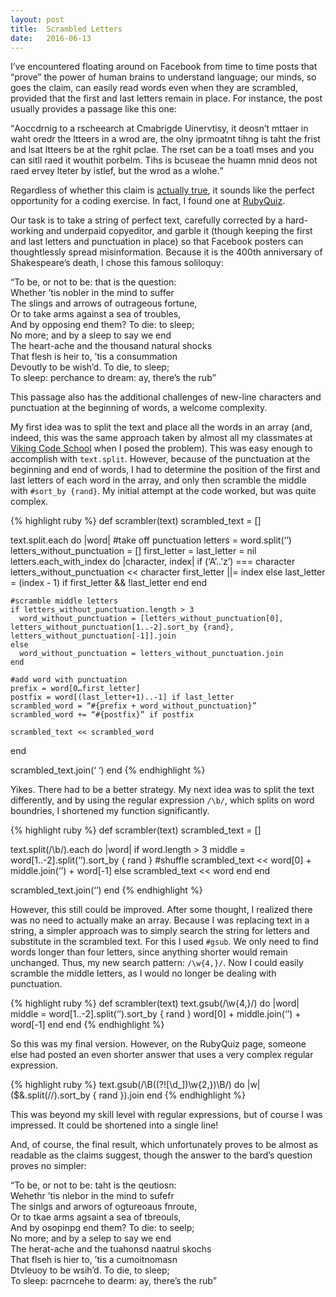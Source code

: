 ```yaml
---
layout: post
title:  Scrambled Letters
date:   2016-06-13
---
```


<p class="intro"><span class="dropcap">I</span>’ve encountered floating around on Facebook from time to time posts that “prove” the power of human brains to understand language; our minds, so goes the claim, can easily read words even when they are scrambled, provided that the first and last letters remain in place. For instance, the post usually provides a passage like this one:</p>

<q>Aoccdrnig to a rscheearch at Cmabrigde Uinervtisy, it deosn’t mttaer in waht oredr the ltteers in a wrod are, the olny iprmoatnt tihng is taht the frist and lsat ltteers be at the rghit pclae. The rset can be a toatl mses and you can sitll raed it wouthit porbelm. Tihs is bcuseae the huamn mnid deos not raed ervey lteter by istlef, but the wrod as a wlohe.</q>

Regardless of whether this claim is [actually true](http://www.mrc-cbu.cam.ac.uk/people/matt.davis/cmabridge/), it sounds like the perfect opportunity for a coding exercise. In fact, I found one at [RubyQuiz](http://rubyquiz.com/quiz76.html).

Our task is to take a string of perfect text, carefully corrected by a hard-working and underpaid copyeditor, and garble it (though keeping the first and last letters and punctuation in place) so that Facebook posters can thoughtlessly spread misinformation. Because it is the 400th anniversary of Shakespeare’s death, I chose this famous soliloquy:

<q>To be, or not to be: that is the question:<br>
Whether ’tis nobler in the mind to suffer<br>
The slings and arrows of outrageous fortune,<br>
Or to take arms against a sea of troubles,<br>
And by opposing end them? To die: to sleep;<br>
No more; and by a sleep to say we end<br>
The heart-ache and the thousand natural shocks<br>
That flesh is heir to, ’tis a consummation<br>
Devoutly to be wish’d. To die, to sleep;<br>
To sleep: perchance to dream: ay, there’s the rub</q>

This passage also has the additional challenges of new-line characters and punctuation at the beginning of words, a welcome complexity.

My first idea was to split the text and place all the words in an array (and, indeed, this was the same approach taken by almost all my classmates at [Viking Code School](https://www.vikingcodeschool.com/) when I posed the problem). This was easy enough to accomplish with <code>text.split</code>. However, because of the punctuation at the beginning and end of words, I had to determine the position of the first and last letters of each word in the array, and only then scramble the middle with <code>#sort_by {rand}</code>. My initial attempt at the code worked, but was quite complex.

{% highlight ruby %}
def scrambler(text)
  scrambled_text = []

  text.split.each do |word|
    #take off punctuation
    letters = word.split(‘’)
    letters_without_punctuation = []
    first_letter = last_letter = nil
    letters.each_with_index do |character, index| 
      if (‘A’..’z’) === character
        letters_without_punctuation << character
        first_letter ||= index
      else
        last_letter = (index - 1) if first_letter && !last_letter
      end
    end

    #scramble middle letters
    if letters_without_punctuation.length > 3
      word_without_punctuation = [letters_without_punctuation[0], letters_without_punctuation[1..-2].sort_by {rand}, letters_without_punctuation[-1]].join
    else
      word_without_punctuation = letters_without_punctuation.join
    end

    #add word with punctuation
    prefix = word[0…first_letter]
    postfix = word[(last_letter+1)..-1] if last_letter
    scrambled_word = “#{prefix + word_without_punctuation}”
    scrambled_word += “#{postfix}” if postfix

    scrambled_text << scrambled_word
  end

  scrambled_text.join(‘ ‘)
end
{% endhighlight %}

Yikes. There had to be a better strategy. My next idea was to split the text differently, and by using the regular expression <code>/\b/</code>, which splits on word boundries, I shortened my function significantly.

{% highlight ruby %}
def scrambler(text)
  scrambled_text = []

  text.split(/\b/).each do |word|
    if word.length > 3
      middle = word[1..-2].split(‘’).sort_by { rand }         #shuffle
      scrambled_text << word[0] + middle.join(‘’) + word[-1]
    else
      scrambled_text << word
    end
  end

  scrambled_text.join(‘’) 
end
{% endhighlight %}

However, this still could be improved. After some thought, I realized there was no need to actually make an array. Because I was replacing text in a string, a simpler approach was to simply search the string for letters and substitute in the scrambled text. For this I used <code>#gsub</code>. We only need to find words longer than four letters, since anything shorter would remain unchanged. Thus, my new search pattern: <code>/\w{4,}/</code>. Now I could easily scramble the middle letters, as I would no longer be dealing with punctuation.

{% highlight ruby %}
def scrambler(text)
  text.gsub(/\w{4,}/) do |word|
    middle = word[1..-2].split(‘’).sort_by { rand }
    word[0] + middle.join(‘’) + word[-1]
  end
end
{% endhighlight %}

So this was my final version. However, on the RubyQuiz page, someone else had posted an even shorter answer that uses a very complex regular expression.

{% highlight ruby %}
text.gsub(/\B((?![\d_])\w{2,})\B/) do |w|
    ($&.split(//).sort_by { rand }).join
  end
{% endhighlight %}

This was beyond my skill level with regular expressions, but of course I was impressed. It could be shortened into a single line!

And, of course, the final result, which unfortunately proves to be almost as readable as the claims suggest, though the answer to the bard’s question proves no simpler:

<q>To be, or not to be: taht is the qeutiosn:<br>
Wehethr ’tis nlebor in the mind to sufefr<br>
The sinlgs and arwors of ogtureoaus fnroute,<br>
Or to tkae arms agsaint a sea of tbreouls,<br>
And by osopinpg end them? To die: to seelp;<br>
No more; and by a selep to say we end<br>
The herat-ache and the tuahonsd naatrul skochs<br>
That flseh is hier to, ’tis a cumoitnomasn<br>
Dtvleuoy to be wsih’d. To die, to sleep;<br>
To sleep: pacrncehe to dearm: ay, there’s the rub</q>